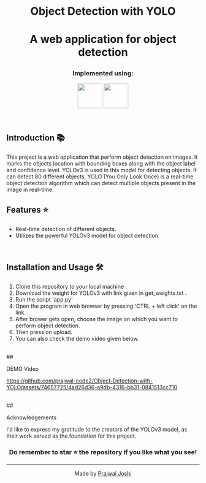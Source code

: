 #  <p align ="center" height="40px" width="40px"> Object Detection with YOLO </p>

#  <p align ="center" height="40px" width="40px"> A web application for object detection </p>



### <p align ="center"> Implemented using: </p>
<p align ="center">
<a href="https://www.python.org/" target="_blank" rel="noreferrer">   <img src="https://upload.wikimedia.org/wikipedia/commons/thumb/c/c3/Python-logo-notext.svg/800px-Python-logo-notext.svg.png" width="64" height="64" /></a>
<a href="https://opencv.org/" target="_blank" rel="noreferrer">   <img src="https://opencv.org/wp-content/uploads/2022/05/logo.png" width="64" height="64" /></a> 
</p>

<br>

##     <p align = "left"> Introduction 📚 </p>

This project is a web application that perform object detection on images. It marks the objects location with bounding boxes along with the object label and confidence level. 
YOLOv3 is used in this model for detecting objects. It can detect 80 different objects. YOLO (You Only Look Once) is a real-time object detection algorithm which can detect multiple 
objects present in the image in real-time.
<br>

##     <p align = "left"> Features ⭐ </p>
 -  Real-time detection of different objects.
 -  Utilizes the powerful YOLOv3 model for object detection.

<br>

##     <p align = "left"> Installation and Usage 🛠️ </p>
1. Clone this repository to your local machine .
2. Download the weight for YOLOv3 with link given in get_weights.txt .
3. Run the script 'app.py'
4. Open the program in web browser by pressing 'CTRL + left click' on the link.
5. After brower gets open, choose the image on which you want to perform object detection.
6. Then press on upload.
7. You can also check the demo video given below.

<br>
##     <p align = "left"> DEMO Video </p>


https://github.com/prajwal-code2/Object-Detection-with-YOLO/assets/74657725/4ad26d36-a9db-4316-bb31-0841513cc710


<br>
##     <p align = "left"> Acknowledgements </p>
I'd like to express my gratitude to the creators of the YOLOv3 model, as their work served as the foundation for this project.

<br>

### <p align ="center"> Do remember to star ⭐ the repository if you like what you see!</p>

---


<div align="center">
  Made by <a href="https://github.com/prajwal-code2">Prajwal Joshi</a>
</div>
